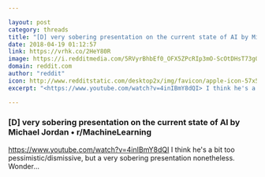 ```yaml
---

layout: post
category: threads
title: "[D] very sobering presentation on the current state of AI by Michael Jordan"
date: 2018-04-19 01:12:57
link: https://vrhk.co/2HeY80R
image: https://i.redditmedia.com/5RVyrBhbEf0_OFX5ZPcRIp3mO-ScOtDHsT73gOgh5E4.jpg?w=320&s=c6e29de89c04e81c437970db018f1afb
domain: reddit.com
author: "reddit"
icon: http://www.redditstatic.com/desktop2x/img/favicon/apple-icon-57x57.png
excerpt: "<https://www.youtube.com/watch?v=4inIBmY8dQI> I think he's a bit too pessimistic/dismissive, but a very sobering presentation nonetheless. Wonder..."

---
```


### [D] very sobering presentation on the current state of AI by Michael Jordan • r/MachineLearning

<https://www.youtube.com/watch?v=4inIBmY8dQI> I think he's a bit too pessimistic/dismissive, but a very sobering presentation nonetheless. Wonder...